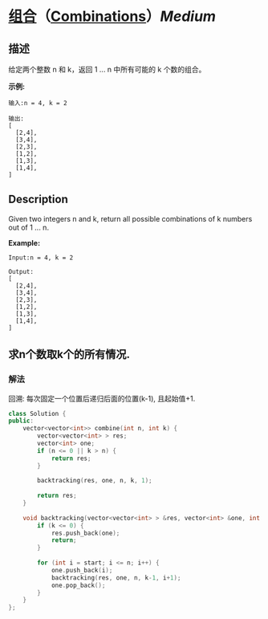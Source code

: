 # [组合](https://leetcode-cn.com/problems/combinations)（[Combinations](https://leetcode.com/problems/combinations)）*Medium*
## 描述
给定两个整数 n 和 k，返回 1 ... n 中所有可能的 k 个数的组合。

**示例:**
```
输入:n = 4, k = 2

输出:
[
  [2,4],
  [3,4],
  [2,3],
  [1,2],
  [1,3],
  [1,4],
]
```

## Description
Given two integers n and k, return all possible combinations of k numbers out of 1 ... n.

**Example:**
```
Input:n = 4, k = 2

Output:
[
  [2,4],
  [3,4],
  [2,3],
  [1,2],
  [1,3],
  [1,4],
]
```


## 求n个数取k个的所有情况.
### 解法
回溯: 每次固定一个位置后递归后面的位置(k-1), 且起始值+1.
```c++
class Solution {
public:
    vector<vector<int>> combine(int n, int k) {
        vector<vector<int> > res;
        vector<int> one;
        if (n <= 0 || k > n) {
            return res;
        }
        
        backtracking(res, one, n, k, 1);
        
        return res;
    }
    
    void backtracking(vector<vector<int> > &res, vector<int> &one, int n, int k, int start) {
        if (k <= 0) {
            res.push_back(one);
            return;
        }
        
        for (int i = start; i <= n; i++) {
            one.push_back(i);
            backtracking(res, one, n, k-1, i+1);
            one.pop_back();
        }
    }
};
```